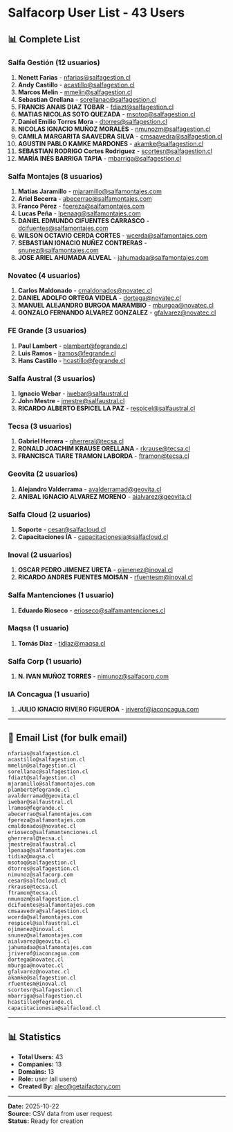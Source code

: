 # Salfacorp User List - 43 Users

## 📊 Complete List

### Salfa Gestión (12 usuarios)
1. **Nenett Farias** - nfarias@salfagestion.cl
2. **Andy Castillo** - acastillo@salfagestion.cl
3. **Marcos Melin** - mmelin@salfagestion.cl
4. **Sebastian Orellana** - sorellanac@salfagestion.cl
5. **FRANCIS ANAIS DIAZ TOBAR** - fdiazt@salfagestion.cl
6. **MATIAS NICOLAS SOTO QUEZADA** - msotoq@salfagestion.cl
7. **Daniel Emilio Torres Mora** - dtorres@salfagestion.cl
8. **NICOLAS IGNACIO MUÑOZ MORALES** - nmunozm@salfagestion.cl
9. **CAMILA MARGARITA SAAVEDRA SILVA** - cmsaavedra@salfagestion.cl
10. **AGUSTIN PABLO KAMKE MARDONES** - akamke@salfagestion.cl
11. **SEBASTIAN RODRIGO Cortes Rodriguez** - scortesr@salfagestion.cl
12. **MARÍA INÉS BARRIGA TAPIA** - mbarriga@salfagestion.cl

### Salfa Montajes (8 usuarios)
1. **Matías Jaramillo** - mjaramillo@salfamontajes.com
2. **Ariel Becerra** - abecerrao@salfamontajes.com
3. **Franco Pérez** - fpereza@salfamontajes.com
4. **Lucas Peña** - lpenaag@salfamontajes.com
5. **DANIEL EDMUNDO CIFUENTES CARRASCO** - dcifuentes@salfamontajes.com
6. **WILSON OCTAVIO CERDA CORTES** - wcerda@salfamontajes.com
7. **SEBASTIAN IGNACIO NUÑEZ CONTRERAS** - snunez@salfamontajes.com
8. **JOSE ARIEL AHUMADA ALVEAL** - jahumadaa@salfamontajes.com

### Novatec (4 usuarios)
1. **Carlos Maldonado** - cmaldonados@novatec.cl
2. **DANIEL ADOLFO ORTEGA VIDELA** - dortega@novatec.cl
3. **MANUEL ALEJANDRO BURGOA MARAMBIO** - mburgoa@novatec.cl
4. **GONZALO FERNANDO ALVAREZ GONZALEZ** - gfalvarez@novatec.cl

### FE Grande (3 usuarios)
1. **Paul Lambert** - plambert@fegrande.cl
2. **Luis Ramos** - lramos@fegrande.cl
3. **Hans Castillo** - hcastillo@fegrande.cl

### Salfa Austral (3 usuarios)
1. **Ignacio Webar** - iwebar@salfaustral.cl
2. **John Mestre** - jmestre@salfaustral.cl
3. **RICARDO ALBERTO ESPICEL LA PAZ** - respicel@salfaustral.cl

### Tecsa (3 usuarios)
1. **Gabriel Herrera** - gherreral@tecsa.cl
2. **RONALD JOACHIM KRAUSE ORELLANA** - rkrause@tecsa.cl
3. **FRANCISCA TIARE TRAMON LABORDA** - ftramon@tecsa.cl

### Geovita (2 usuarios)
1. **Alejandro Valderrama** - avalderramad@geovita.cl
2. **ANIBAL IGNACIO ALVAREZ MORENO** - aialvarez@geovita.cl

### Salfa Cloud (2 usuarios)
1. **Soporte** - cesar@salfacloud.cl
2. **Capacitaciones IA** - capacitacionesia@salfacloud.cl

### Inoval (2 usuarios)
1. **OSCAR PEDRO JIMENEZ URETA** - ojimenez@inoval.cl
2. **RICARDO ANDRES FUENTES MOISAN** - rfuentesm@inoval.cl

### Salfa Mantenciones (1 usuario)
1. **Eduardo Rioseco** - erioseco@salfamantenciones.cl

### Maqsa (1 usuario)
1. **Tomás Díaz** - tidiaz@maqsa.cl

### Salfa Corp (1 usuario)
1. **N. IVAN MUÑOZ TORRES** - nimunoz@salfacorp.com

### IA Concagua (1 usuario)
1. **JULIO IGNACIO RIVERO FIGUEROA** - jriverof@iaconcagua.com

---

## 📧 Email List (for bulk email)

```
nfarias@salfagestion.cl
acastillo@salfagestion.cl
mmelin@salfagestion.cl
sorellanac@salfagestion.cl
fdiazt@salfagestion.cl
mjaramillo@salfamontajes.com
plambert@fegrande.cl
avalderramad@geovita.cl
iwebar@salfaustral.cl
lramos@fegrande.cl
abecerrao@salfamontajes.com
fpereza@salfamontajes.com
cmaldonados@novatec.cl
erioseco@salfamantenciones.cl
gherreral@tecsa.cl
jmestre@salfaustral.cl
lpenaag@salfamontajes.com
tidiaz@maqsa.cl
msotoq@salfagestion.cl
dtorres@salfagestion.cl
nimunoz@salfacorp.com
cesar@salfacloud.cl
rkrause@tecsa.cl
ftramon@tecsa.cl
nmunozm@salfagestion.cl
dcifuentes@salfamontajes.com
cmsaavedra@salfagestion.cl
wcerda@salfamontajes.com
respicel@salfaustral.cl
ojimenez@inoval.cl
snunez@salfamontajes.com
aialvarez@geovita.cl
jahumadaa@salfamontajes.com
jriverof@iaconcagua.com
dortega@novatec.cl
mburgoa@novatec.cl
gfalvarez@novatec.cl
akamke@salfagestion.cl
rfuentesm@inoval.cl
scortesr@salfagestion.cl
mbarriga@salfagestion.cl
hcastillo@fegrande.cl
capacitacionesia@salfacloud.cl
```

---

## 📊 Statistics

- **Total Users:** 43
- **Companies:** 13
- **Domains:** 13
- **Role:** user (all users)
- **Created By:** alec@getaifactory.com

---

**Date:** 2025-10-22  
**Source:** CSV data from user request  
**Status:** Ready for creation

